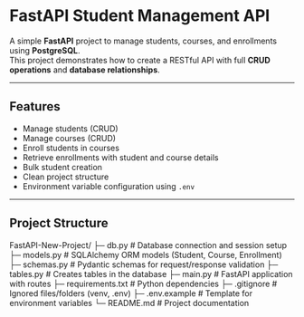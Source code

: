 # FastAPI Student Management API

A simple **FastAPI** project to manage students, courses, and enrollments using **PostgreSQL**.  
This project demonstrates how to create a RESTful API with full **CRUD operations** and **database relationships**.

---

## **Features**

- Manage students (CRUD)
- Manage courses (CRUD)
- Enroll students in courses
- Retrieve enrollments with student and course details
- Bulk student creation
- Clean project structure
- Environment variable configuration using `.env`

---

## **Project Structure**

FastAPI-New-Project/
├─ db.py                # Database connection and session setup
├─ models.py            # SQLAlchemy ORM models (Student, Course, Enrollment)
├─ schemas.py           # Pydantic schemas for request/response validation
├─ tables.py            # Creates tables in the database
├─ main.py              # FastAPI application with routes
├─ requirements.txt     # Python dependencies
├─ .gitignore           # Ignored files/folders (venv, .env)
├─ .env.example         # Template for environment variables
└─ README.md            # Project documentation